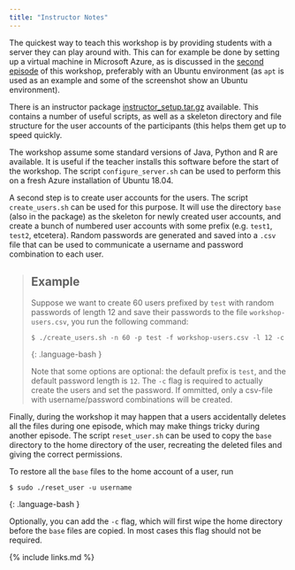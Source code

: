 ```yaml
---
title: "Instructor Notes"
---
```


The quickest way to teach this workshop is by providing students with a
server they can play around with. This can for example be done by
setting up a virtual machine in Microsoft Azure, as is discussed in the
[second episode](../02-setup-vm/index.html) of this workshop, preferably
with an Ubuntu environment (as `apt` is used as an example and some of the screenshot show an Ubuntu environment).

There is an instructor package
[instructor_setup.tar.gz](../files/instructor_setup.tar.gz)
available. This contains a number of useful scripts, as well as a skeleton directory and file structure for the
user accounts of the participants (this helps them get up to speed quickly.

The workshop assume some standard versions of Java, Python and R are
available. It is useful if the teacher installs this software before the
start of the workshop. The script `configure_server.sh` can be used to
perform this on a fresh Azure installation of Ubuntu 18.04.

A second step is to create user accounts for the users. The script 
`create_users.sh` can be used for this purpose. It will use the 
directory `base` (also in the package) as the skeleton for newly 
created user accounts, and create a bunch of numbered user accounts 
with some prefix (e.g. `test1`, `test2`, etcetera). Random passwords 
are generated and saved into a `.csv` file that can be used to 
communicate a username and password combination to each user.

> ## Example
>
> Suppose we want to create 60 users prefixed by `test` with
> random passwords of length 12 and save their passwords to the
> file `workshop-users.csv`, you run the following command:
> ```
> $ ./create_users.sh -n 60 -p test -f workshop-users.csv -l 12 -c
> ```
> {: .language-bash }
>
> Note that some options are optional: the default prefix is `test`,
> and the default password length is `12`. The `-c` flag is required
> to actually create the users and set the password. If ommitted,
> only a csv-file with username/password combinations will be created.

Finally, during the workshop it may happen that a users accidentally
deletes all the files during one episode, which may make things tricky
during another episode. The script `reset_user.sh` can be used to
copy the `base` directory to the home directory of the user,
recreating the deleted files and giving the correct permissions.

To restore all the `base` files to the home account of a user, run

```
$ sudo ./reset_user -u username
```
{: .language-bash }

Optionally, you can add the `-c` flag, which will first wipe the home directory before the `base` files are copied. In most cases this flag
should not be required.


{% include links.md %}

